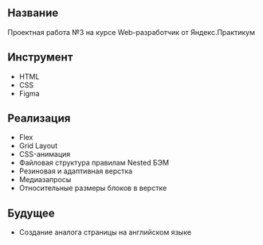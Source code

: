 ## Название
Проектная работа №3 
на курсе Web-разработчик от Яндекс.Практикум

## Инструмент
* HTML
* CSS
* Figma

## Реализация
* Flex
* Grid Layout
* CSS-анимация
* Файловая структура правилам Nested БЭМ
* Резиновая и адаптивная верстка
* Медиазапросы
* Относительные размеры блоков в верстке

## Будущее
* Создание аналога страницы на английском языке